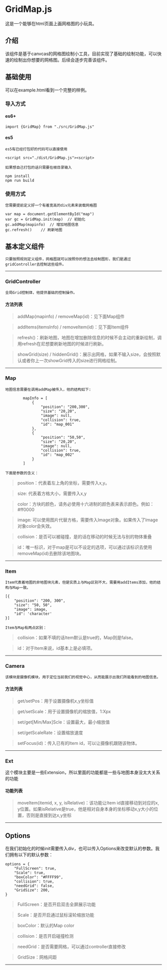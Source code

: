 # GridMap.js

这是一个能够在html页面上画网格图的小玩具。

## 介绍

该组件是基于canvcas的网格图绘制小工具，目前实现了基础的绘制功能，可以快速的绘制出你想要的网格图。后续会逐步完善该组件。

## 基础使用

可以在example.html看到一个完整的样例。

### 导入方式

#### es6+
`import {GridMap} from "./src/GridMap.js"
`

#### es5
    es5有已经打包好的代码可以直接使用
`<script src="./dist/GridMap.js"><script>
`

    如果想自己打包的话只需要在根目录输入
```
npm install
npm run build
```

### 使用方式
    您需要提前定义好一个有着宽高的div元素来装载网格图
```
var map = document.getElementById("map")
var gc = GridMap.init(map)  // 初始化
gc.addMap(mapinfo)  // 增加地图信息
gc.refresh()    // 刷新地图
```

## 基本定义组件
    只要按照规则定义组件，网格图就可以按照你的想法去绘制图形，我们是通过gridController去控制这些组件。
---
### GridController
    全局Grid控制体，他提供基础的控制操作。

#### 方法列表

> addMap(mapinfo) / removeMap(id)：见下面Map组件

> addItems(itemsInfo) / removeItem(id)：见下面Item组件

> refresh()：刷新地图，地图在增加删除信息的时候不会主动的重新绘制，调用refresh在尼想要刷新地图的时候进行刷新。

> showGrid(size) / hiddenGrid()：展示出网格，如果不输入size，会按照默认或者你上一次showGrid传入的size进行网格绘制。

---
### Map

    地图信息需要在调用addMap被传入，他的结构如下:
```
        mapInfo = [
            {
                "position": "200,300",
                "size": "20,20",
                "image": null,
                "collision": true,
                "id": "map_001"
            },
            {
                "position": "50,50",
                "size": "20,20",
                "image": null,
                "collision": true,
                "id": "map_002"
            }
        ]
```
    下面是参数的含义：
> position：代表着左上角的坐标，需要传入x,y。

> size: 代表着方格大小，需要传入x,y

> color：方块的颜色，请务必使用十六进制的颜色表来表示颜色。例如：#ff0000

> image: 可以使用图片代替方格，需要传入Image对象。如果传入了Image对象color会失效。

> collision：是否可以被碰撞，是的话在移动的时候无法与别的物体重叠

> id：唯一标识，对于map是可以不设定的选项，可以通过该标识去使用removeMap(id)去删除该地图块。
---
### Item
    Item代表着地图的非地图块元素，但是实质上与Map区别不大，需要用addItems添加，他的结构与Map一致。

```
[{
    "position": "200, 300",
    "size": "50, 50",
    "image": image,
    "id": 'character'
}]
```
    Item与Map有两点区别：
>collision：如果不填的话Item默认是true的，Map则是false。

> id：对于Item来说，id基本上是必填项。
---
### Camera
    该模块是摄像机模块，用于定位当前我们的视觉中心，从而能展示出我们所能看到的地图信息。

#### 方法列表

> get/setPos：用于设置摄像机x,y坐标值

> get/setScale：用于设置摄像机的缩放值，1:Xpx

> set/get[Min/Max]Scle：设置最大，最小缩放值

> set/getScaleRate：设置缩放速度

> setFocus(id)：传入已有的Item id，可以让摄像机跟随该物体。
---
### Ext
这个模块主要是一些Extension，所以里面的功能都是一些与地图本身没太大关系的功能

#### 功能列表

> moveItem(itemid, x, y, isRelative)：该功能让Item id直接移动到对应的x, y位置。如果isRelative是true，他是相对自身本身的坐标移动x,y大小的位置，否则是直接到达x,y坐标
---

## Options

在我们初始化的时候init需要传入div，也可以传入Options来改变默认的参数。我们拥有以下的默认参数：
```
options = {
    "FullScreen": true,  
    "Scale": true,
    "boxColor": "#FFFF99",
    "collision": true,
    "needGrid": false,
    "GridSize": 200, 
}
```

> FullScreen：是否开启双击全屏展示功能

> Scale：是否开启通过鼠标滚轮缩放功能

> boxColor：默认的Map color

> collision：是否开启碰撞检测

> needGrid：是否需要网格，可以通过controller直接修改

> GridSize：网格间距
---
